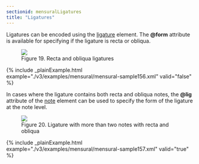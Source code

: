 ```yaml
---
sectionid: mensuralLigatures
title: "Ligatures"
---
```





Ligatures can be encoded using the <a class="link_odd_elementSpec" href="/v3/elements/ligature">ligature</a> element. The
**@form** attribute is available for specifying if the ligature is recta or
obliqua.



<figure class="figure">
   <img src="../../../../guidelines/3.0.0/Images/modules/mensural/ex_ligatures01.png" class="img-responsive"></img>
   <figcaption class="figure-caption">Figure 19. Recta and obliqua ligatures</figcaption>
</figure>

{% include _plainExample.html example="./v3/examples/mensural/mensural-sample156.xml" valid="false" %}


In cases where the ligature contains both recta and obliqua notes, the **@lig**
attribute of the 
<a class="link_odd_elementSpec" href="/v3/elements/note">note</a> element can be used to specify the form of the
ligature at the note level.



<figure class="figure">
   <img src="../../../../guidelines/3.0.0/Images/modules/mensural/ex_ligatures02.png" class="img-responsive"></img>
   <figcaption class="figure-caption">Figure 20. Ligature with more than two notes with recta and obliqua</figcaption>
</figure>

{% include _plainExample.html example="./v3/examples/mensural/mensural-sample157.xml" valid="true" %}




